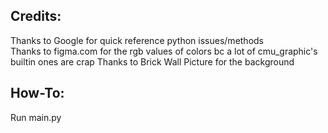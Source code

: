 Credits:
-----------------
Thanks to Google for quick reference python issues/methods  
Thanks to figma.com for the rgb values of colors bc a lot of cmu_graphic's builtin ones are crap
Thanks to <a herf="https://media.istockphoto.com/id/1219629037/vector/illustration-of-brick-wall-background-texture.jpg?b=1&s=612x612&w=0&k=20&c=UDk-cTa_yTv80o4oSINLH7siXTV-fF_lw07DXf9NXXY=">Brick Wall Picture</a> for the background

How-To:
-----------------
Run main.py